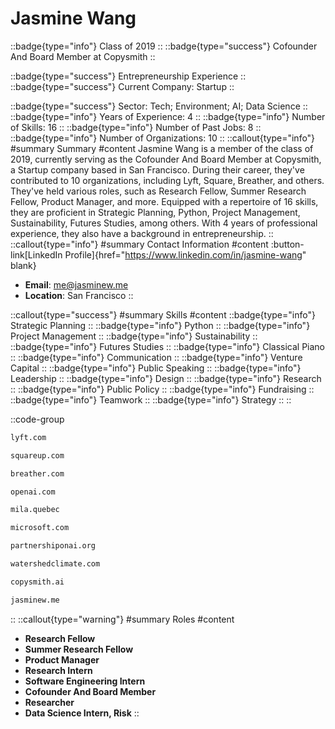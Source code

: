 # Jasmine Wang
::badge{type="info"}
Class of 2019
::
::badge{type="success"}
Cofounder And Board Member at Copysmith
::

::badge{type="success"}
Entrepreneurship Experience
::
::badge{type="success"}
Current Company: Startup
::

::badge{type="success"}
Sector: Tech; Environment; AI; Data Science
::
::badge{type="info"}
Years of Experience: 4
::
::badge{type="info"}
Number of Skills: 16
::
::badge{type="info"}
Number of Past Jobs: 8
::
::badge{type="info"}
Number of Organizations: 10
::
::callout{type="info"}
#summary
Summary
#content
Jasmine Wang is a member of the class of 2019, currently serving as the Cofounder And Board Member at Copysmith, a Startup company based in San Francisco. During their career, they've contributed to 10 organizations, including Lyft, Square, Breather, and others. They've held various roles, such as Research Fellow, Summer Research Fellow, Product Manager, and more. Equipped with a repertoire of 16 skills, they are proficient in Strategic Planning, Python, Project Management, Sustainability, Futures Studies, among others.  With 4 years of professional experience, they also have a background in entrepreneurship.
::
::callout{type="info"}
#summary
Contact Information
#content
:button-link[LinkedIn Profile]{href="https://www.linkedin.com/in/jasmine-wang" blank}
- **Email**: me@jasminew.me
- **Location**: San Francisco
::

::callout{type="success"}
#summary
Skills
#content
::badge{type="info"}
Strategic Planning
::
::badge{type="info"}
Python
::
::badge{type="info"}
Project Management
::
::badge{type="info"}
Sustainability
::
::badge{type="info"}
Futures Studies
::
::badge{type="info"}
Classical Piano
::
::badge{type="info"}
Communication
::
::badge{type="info"}
Venture Capital
::
::badge{type="info"}
Public Speaking
::
::badge{type="info"}
Leadership
::
::badge{type="info"}
Design
::
::badge{type="info"}
Research
::
::badge{type="info"}
Public Policy
::
::badge{type="info"}
Fundraising
::
::badge{type="info"}
Teamwork
::
::badge{type="info"}
Strategy
::
::

::code-group
```bash [Lyft]
lyft.com
```
```bash [Square]
squareup.com
```
```bash [Breather]
breather.com
```
```bash [OpenAI]
openai.com
```
```bash [Mila - Quebec Artificial Intelligence Institute]
mila.quebec
```
```bash [Microsoft]
microsoft.com
```
```bash [Partnership on AI]
partnershiponai.org
```
```bash [Watershedclimate]
watershedclimate.com
```
```bash [Copysmith]
copysmith.ai
```
```bash [Jasmine 🦋]
jasminew.me
```
::
::callout{type="warning"}
#summary
Roles
#content
- **Research Fellow**
- **Summer Research Fellow**
- **Product Manager**
- **Research Intern**
- **Software Engineering Intern**
- **Cofounder And Board Member**
- **Researcher**
- **Data Science Intern, Risk**
::


